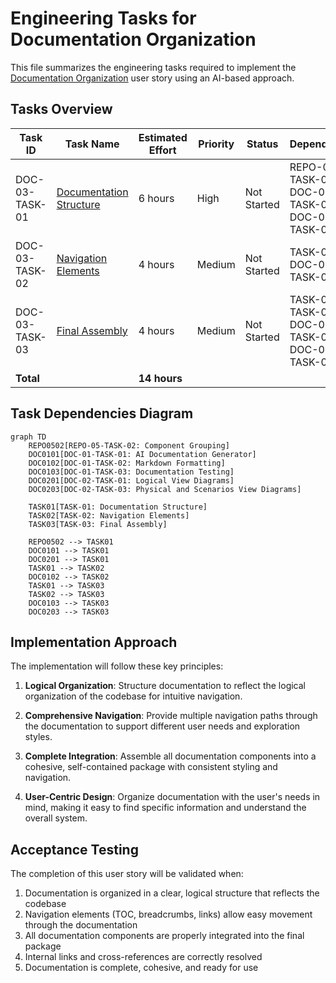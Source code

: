 # Engineering Tasks for Documentation Organization

This file summarizes the engineering tasks required to implement the [Documentation Organization](03-documentation-organization.md) user story using an AI-based approach.

## Tasks Overview

| Task ID | Task Name | Estimated Effort | Priority | Status | Dependencies |
|---------|-----------|------------------|----------|--------|--------------|
| DOC-03-TASK-01 | [Documentation Structure](tasks/TASK-01-documentation-structure.md) | 6 hours | High | Not Started | REPO-05-TASK-02, DOC-01-TASK-01, DOC-02-TASK-01 |
| DOC-03-TASK-02 | [Navigation Elements](tasks/TASK-02-navigation-elements.md) | 4 hours | Medium | Not Started | TASK-01, DOC-01-TASK-02 |
| DOC-03-TASK-03 | [Final Assembly](tasks/TASK-03-final-assembly.md) | 4 hours | Medium | Not Started | TASK-01, TASK-02, DOC-01-TASK-03, DOC-02-TASK-03 |
| **Total** | | **14 hours** | | | |

## Task Dependencies Diagram

```mermaid
graph TD
    REPO0502[REPO-05-TASK-02: Component Grouping]
    DOC0101[DOC-01-TASK-01: AI Documentation Generator]
    DOC0102[DOC-01-TASK-02: Markdown Formatting]
    DOC0103[DOC-01-TASK-03: Documentation Testing]
    DOC0201[DOC-02-TASK-01: Logical View Diagrams]
    DOC0203[DOC-02-TASK-03: Physical and Scenarios View Diagrams]
    
    TASK01[TASK-01: Documentation Structure]
    TASK02[TASK-02: Navigation Elements]
    TASK03[TASK-03: Final Assembly]
    
    REPO0502 --> TASK01
    DOC0101 --> TASK01
    DOC0201 --> TASK01
    TASK01 --> TASK02
    DOC0102 --> TASK02
    TASK01 --> TASK03
    TASK02 --> TASK03
    DOC0103 --> TASK03
    DOC0203 --> TASK03
```

## Implementation Approach

The implementation will follow these key principles:

1. **Logical Organization**: Structure documentation to reflect the logical organization of the codebase for intuitive navigation.

2. **Comprehensive Navigation**: Provide multiple navigation paths through the documentation to support different user needs and exploration styles.

3. **Complete Integration**: Assemble all documentation components into a cohesive, self-contained package with consistent styling and navigation.

4. **User-Centric Design**: Organize documentation with the user's needs in mind, making it easy to find specific information and understand the overall system.

## Acceptance Testing

The completion of this user story will be validated when:

1. Documentation is organized in a clear, logical structure that reflects the codebase
2. Navigation elements (TOC, breadcrumbs, links) allow easy movement through the documentation
3. All documentation components are properly integrated into the final package
4. Internal links and cross-references are correctly resolved
5. Documentation is complete, cohesive, and ready for use